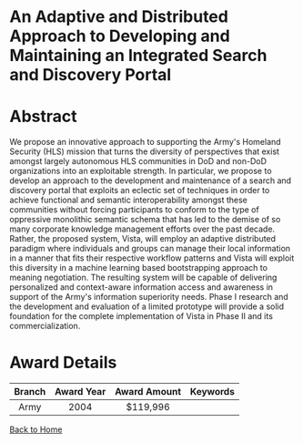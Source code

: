 
An Adaptive and Distributed Approach to Developing and Maintaining an Integrated Search and Discovery Portal
============================================================================================================

# Abstract


We propose an innovative approach to supporting the Army's Homeland Security (HLS) mission that turns the diversity of perspectives that exist amongst largely autonomous HLS communities in DoD and non-DoD organizations into an exploitable strength.  In particular, we propose to develop an approach to the development and maintenance of a search and discovery portal that exploits an eclectic set of techniques in order to achieve functional and semantic interoperability amongst these communities without forcing participants to conform to the type of oppressive monolithic semantic schema that has led to the demise of so many corporate knowledge management efforts over the past decade.  Rather, the proposed system, Vista, will employ an adaptive distributed paradigm where individuals and groups can manage their local information in a manner that fits their respective workflow patterns and Vista will exploit this diversity in a machine learning based bootstrapping approach to meaning negotiation.  The resulting system will be capable of delivering personalized and context-aware information access and awareness in support of the Army's information superiority needs.  Phase I research and the development and evaluation of a limited prototype will provide a solid foundation for the complete implementation of Vista in Phase II and its commercialization.  

# Award Details

|Branch|Award Year|Award Amount|Keywords|
| :---: | :---: | :---: | :---: |
|Army|2004|$119,996||
  
  


[Back to Home](https://github.com/chrischow/dod_sbir_awards/CC/#952)